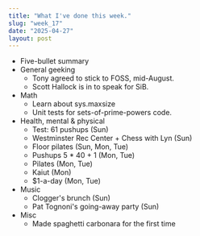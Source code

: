 ```yaml
---
title: "What I've done this week."
slug: "week_17"
date: "2025-04-27"
layout: post
---
```


* Five-bullet summary
* General geeking
    - Tony agreed to stick to FOSS, mid-August.
    - Scott Hallock is in to speak for SiB.
* Math
    - Learn about sys.maxsize
    - Unit tests for sets-of-prime-powers code.
* Health, mental & physical
    - Test: 61 pushups (Sun)
    - Westminster Rec Center + Chess with Lyn (Sun)
    - Floor pilates (Sun, Mon, Tue)
    - Pushups 5 * 40 + 1 (Mon, Tue)
    - Pilates (Mon, Tue)
    - Kaiut (Mon)
    - $1-a-day (Mon, Tue)
* Music
    - Clogger's brunch (Sun)
    - Pat Tognoni's going-away party (Sun)
* Misc
    - Made spaghetti carbonara for the first time

